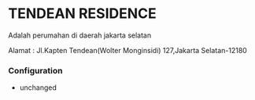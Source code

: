 # TENDEAN RESIDENCE #
Adalah perumahan di daerah jakarta selatan

Alamat : Jl.Kapten Tendean(Wolter Monginsidi) 127,Jakarta Selatan-12180

### Configuration ###
* unchanged